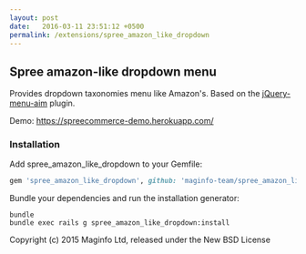 ```yaml
---
layout: post
date:   2016-03-11 23:51:12 +0500
permalink: /extensions/spree_amazon_like_dropdown
---
```

## Spree amazon-like dropdown menu

Provides dropdown taxonomies menu like Amazon's. Based on the [jQuery-menu-aim](https://github.com/kamens/jQuery-menu-aim) plugin.

Demo: https://spreecommerce-demo.herokuapp.com/

### Installation

Add spree_amazon_like_dropdown to your Gemfile:

```ruby
gem 'spree_amazon_like_dropdown', github: 'maginfo-team/spree_amazon_like_dropdown'
```

Bundle your dependencies and run the installation generator:

```shell
bundle
bundle exec rails g spree_amazon_like_dropdown:install
```

Copyright (c) 2015 Maginfo Ltd, released under the New BSD License
